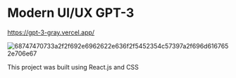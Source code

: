 # Modern UI/UX GPT-3
https://gpt-3-gray.vercel.app/

![68747470733a2f2f692e6962622e636f2f5452354c57397a2f696d6167652e706e67](https://user-images.githubusercontent.com/96782909/204053465-e9bc9b2b-924d-4e94-be2f-40265151c864.png)


This project was built using React.js and CSS
